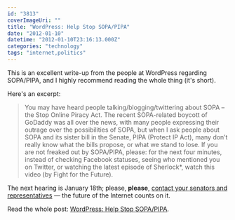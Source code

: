 ```yaml
---
id: "3813"
coverImageUri: ""
title: "WordPress: Help Stop SOPA/PIPA"
date: "2012-01-10"
datetime: "2012-01-10T23:16:13.000Z"
categories: "technology"
tags: "internet,politics"
---
```


This is an excellent write-up from the people at WordPress regarding SOPA/PIPA, and I highly recommend reading the whole thing (it's short).

Here's an excerpt:

> You may have heard people talking/blogging/twittering about SOPA – the Stop Online Piracy Act. The recent SOPA-related boycott of GoDaddy was all over the news, with many people expressing their outrage over the possibilities of SOPA, but when I ask people about SOPA and its sister bill in the Senate, PIPA (Protect IP Act), many don’t really know what the bills propose, or what we stand to lose. If you are not freaked out by SOPA/PIPA, please: for the next four minutes, instead of checking Facebook statuses, seeing who mentioned you on Twitter, or watching the latest episode of Sherlock\*, watch this video (by Fight for the Future).

The next hearing is January 18th; please, **please**, [contact your senators and representatives](https://www.brandonmartinez.com/2011/12/13/if-you-like-using-the-internet/ "If you like using the Internet…") — the future of the Internet counts on it.

Read the whole post: [WordPress: Help Stop SOPA/PIPA](http://wordpress.org/news/2012/01/help-stop-sopa-pipa/).
